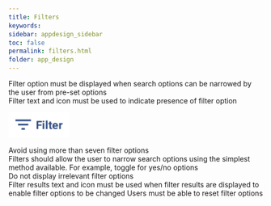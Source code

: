 ```yaml
---
title: Filters 
keywords:
sidebar: appdesign_sidebar
toc: false
permalink: filters.html
folder: app_design 
---
```


Filter option must be displayed when search options can be narrowed by the user from pre-set options  
Filter text and icon must be used to indicate presence of filter option  

<img src="/images/examples/design-standards-navigation-filters-icon.png" style="max-width: 120px;">

Avoid using more than seven filter options  
Filters should allow the user to narrow search options using the simplest method available. For example, toggle for yes/no options  
Do not display irrelevant filter options  
Filter results text and icon must be used when filter results are displayed to enable filter options to be changed
Users must be able to reset filter options